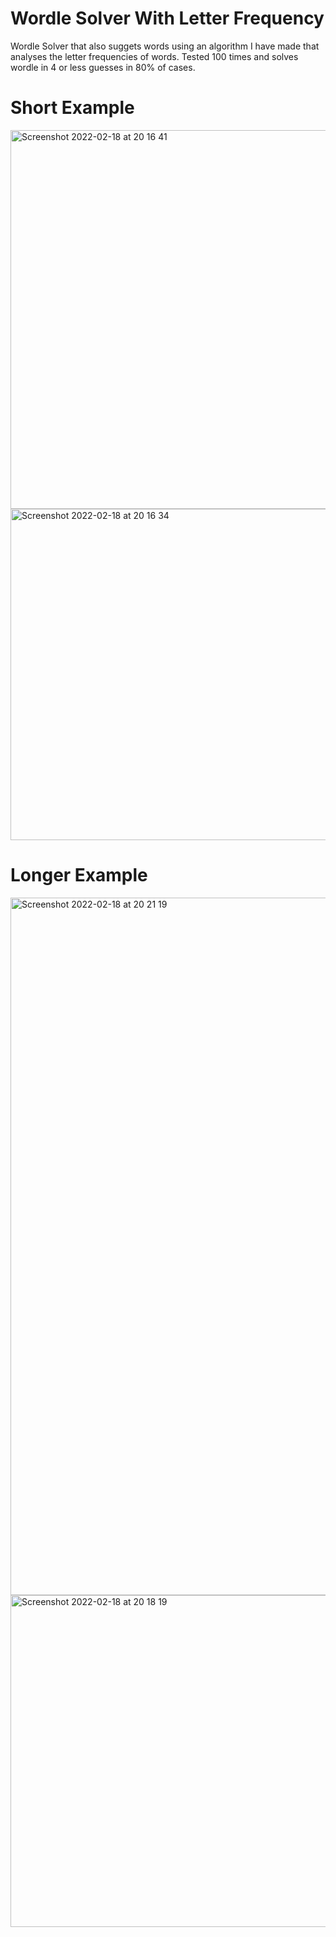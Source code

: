 # Wordle Solver With Letter Frequency
Wordle Solver that also suggets words using an algorithm I have made that analyses the letter frequencies of words. Tested 100 times and solves wordle in 4 or less guesses in 80% of cases.

# Short Example 

<img width="606" alt="Screenshot 2022-02-18 at 20 16 41" src="https://user-images.githubusercontent.com/53832520/154756101-6117bff4-eaf9-4b30-b0e4-ccd5054e4b8e.png">

<img width="530" alt="Screenshot 2022-02-18 at 20 16 34" src="https://user-images.githubusercontent.com/53832520/154756117-9643549c-cbf7-4cda-8898-3f6f70edba60.png">


# Longer Example
<img width="1116" alt="Screenshot 2022-02-18 at 20 21 19" src="https://user-images.githubusercontent.com/53832520/154756231-a318c01f-40ca-4deb-9e5d-1819a66d7f5d.png">

<img width="531" alt="Screenshot 2022-02-18 at 20 18 19" src="https://user-images.githubusercontent.com/53832520/154756238-4698d35b-2ede-4738-9b16-9a108ee342c6.png">
